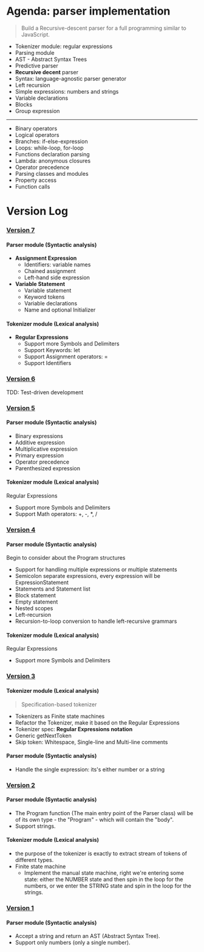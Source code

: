 # Agenda: parser implementation

> Build a Recursive-descent parser for a full programming similar to JavaScript.

- Tokenizer module: regular expressions
- Parsing module
- AST - Abstract Syntax Trees
- Predictive parser
- **Recursive decent** parser
- Syntax: language-agnostic parser generator
- Left recursion
- Simple expressions: numbers and strings
- Variable declarations
- Blocks
- Group expression

---

- Binary operators
- Logical operators
- Branches: if-else-expression
- Loops: while-loop, for-loop
- Functions declaration parsing
- Lambda: anonymous closures
- Operator precedence
- Parsing classes and modules
- Property access
- Function calls

# Version Log

<h3>
	<a href="https://github.com/lt502676921/recursive-descent-parser/tree/v7">Version 7<a>
</h3>

#### Parser module (Syntactic analysis)

- **Assignment Expression**
  - Identifiers: variable names
  - Chained assignment
  - Left-hand side expression
- **Variable Statement**
  - Variable statement
  - Keyword tokens
  - Variable declarations
  - Name and optional Initializer

#### Tokenizer module (Lexical analysis)

- **Regular Expressions**
  - Support more Symbols and Delimiters
  - Support Keywords: let
  - Support Assignment operators: =
  - Support Identifiers

<h3>
	<a href="https://github.com/lt502676921/recursive-descent-parser/tree/v6">Version 6<a>
</h3>

TDD: Test-driven development

<h3>
	<a href="https://github.com/lt502676921/recursive-descent-parser/tree/v5">Version 5<a>
</h3>

#### Parser module (Syntactic analysis)

- Binary expressions
- Additive expression
- Multiplicative expression
- Primary expression
- Operator precedence
- Parenthesized expression

#### Tokenizer module (Lexical analysis)

Regular Expressions

- Support more Symbols and Delimiters
- Support Math operators: +, -, \*, /

<h3>
	<a href="https://github.com/lt502676921/recursive-descent-parser/tree/v4">Version 4<a>
</h3>

#### Parser module (Syntactic analysis)

Begin to consider about the Program structures

- Support for handling multiple expressions or multiple statements
- Semicolon separate expressions, every expression will be ExpressionStatement
- Statements and Statement list
- Block statement
- Empty statement
- Nested scopes
- Left-recursion
- Recursion-to-loop conversion to handle left-recursive grammars

#### Tokenizer module (Lexical analysis)

Regular Expressions

- Support more Symbols and Delimiters

<h3>
	<a href="https://github.com/lt502676921/recursive-descent-parser/tree/v3">Version 3<a>
</h3>

#### Tokenizer module (Lexical analysis)

> Specification-based tokenizer

- Tokenizers as Finite state machines
- Refactor the Tokenizer, make it based on the Regular Expressions
- Tokenizer spec: **Regular Expressions notation**
- Generic getNextToken
- Skip token: Whitespace, Single-line and Multi-line comments

#### Parser module (Syntactic analysis)

- Handle the single expression: its's either number or a string

<h3>
	<a href="https://github.com/lt502676921/recursive-descent-parser/tree/v2">Version 2<a>
</h3>

#### Parser module (Syntactic analysis)

- The Program function (The main entry point of the Parser class) will be of its own type - the "Program" - which will contain the "body".
- Support strings.

#### Tokenizer module (Lexical analysis)

- the purpose of the tokenizer is exactly to extract stream of tokens of different types.
- Finite state machine
  - Implement the manual state machine, right we're entering some state: either the NUMBER state and then spin in the loop for the numbers, or we enter the STRING state and spin in the loop for the strings.

<h3>
	<a href="https://github.com/lt502676921/recursive-descent-parser/tree/v1">Version 1<a>
</h3>

#### Parser module (Syntactic analysis)

- Accept a string and return an AST (Abstract Syntax Tree).
- Support only numbers (only a single number).
